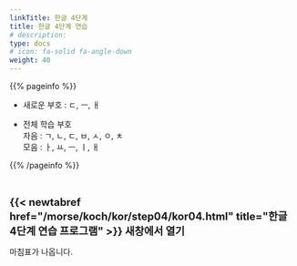 ```yaml
---
linkTitle: 한글 4단계
title: 한글 4단계 연습
# description: 
type: docs
# icon: fa-solid fa-angle-down
weight: 40
---
```


{{% pageinfo %}}

* 새로운 부호 : ㄷ, ㅡ, ㅐ

* 전체 학습 부호<br>
자음 : ㄱ, ㄴ, ㄷ, ㅂ, ㅅ, ㅇ, ㅊ<br>
모음 : ㅏ, ㅛ, ㅡ, ㅣ, ㅐ<br>


{{% /pageinfo %}}

<br>

<b><span style="font-size:130%">{{< newtabref href="/morse/koch/kor/step04/kor04.html" title="한글 4단계 연습 프로그램" >}} 새창에서 열기</span></b>


마침표가 나옵니다.